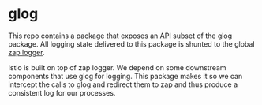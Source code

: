 # glog

This repo contains a package that exposes an API subset of the [glog](https://github.com/golang/glog) package.
All logging state delivered to this package is shunted to the global [zap logger](https://github.com/uber-go/zap).

Istio is built on top of zap logger. We depend on some downstream components that use glog for logging.
This package makes it so we can intercept the calls to glog and redirect them to zap and thus produce
a consistent log for our processes.
